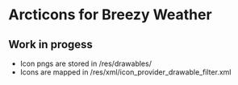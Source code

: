 # Arcticons for Breezy Weather
## Work in progess

* Icon pngs are stored in /res/drawables/
* Icons are mapped in /res/xml/icon_provider_drawable_filter.xml
